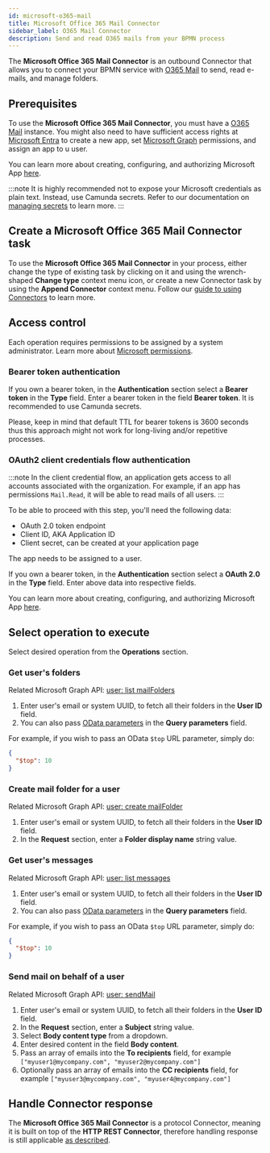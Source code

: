 ```yaml
---
id: microsoft-o365-mail
title: Microsoft Office 365 Mail Connector
sidebar_label: O365 Mail Connector
description: Send and read O365 mails from your BPMN process
---
```


The **Microsoft Office 365 Mail Connector** is an outbound Connector that allows you to connect your BPMN service with [O365 Mail](https://outlook.office.com/mail/) to send, read e-mails, and manage folders.

## Prerequisites

To use the **Microsoft Office 365 Mail Connector**, you must have a [O365 Mail](https://outlook.office.com/mail/) instance.
You might also need to have sufficient access rights at [Microsoft Entra](https://entra.microsoft.com) to create a new app,
set [Microsoft Graph](https://developer.microsoft.com/en-us/graph) permissions, and assign an app to u user.

You can learn more about creating, configuring, and authorizing Microsoft App [here](https://learn.microsoft.com/en-us/entra/identity-platform/quickstart-register-app).

:::note
It is highly recommended not to expose your Microsoft credentials as plain text. Instead, use Camunda secrets.
Refer to our documentation on [managing secrets](/components/console/manage-clusters/manage-secrets.md) to learn more.
:::

## Create a Microsoft Office 365 Mail Connector task

To use the **Microsoft Office 365 Mail Connector** in your process, either change the type of existing task by clicking on it and using the wrench-shaped **Change type** context menu icon, or create a new Connector task by using the **Append Connector** context menu. Follow our [guide to using Connectors](/components/connectors/use-connectors/index.md) to learn more.

## Access control

Each operation requires permissions to be assigned by a system administrator. Learn more about [Microsoft permissions](https://learn.microsoft.com/en-us/entra/identity-platform/permissions-consent-overview).

### Bearer token authentication

If you own a bearer token, in the **Authentication** section select a **Bearer token** in the **Type** field.
Enter a bearer token in the field **Bearer token**. It is recommended to use Camunda secrets.

Please, keep in mind that default TTL for bearer tokens is 3600 seconds thus this approach might not work for long-living
and/or repetitive processes.

### OAuth2 client credentials flow authentication

:::note
In the client credential flow, an application gets access to all accounts associated with the organization.
For example, if an app has permissions `Mail.Read`, it will be able to read mails of all users.
:::

To be able to proceed with this step, you'll need the following data:

- OAuth 2.0 token endpoint
- Client ID, AKA Application ID
- Client secret, can be created at your application page

The app needs to be assigned to a user.

If you own a bearer token, in the **Authentication** section select a **OAuth 2.0** in the **Type** field.
Enter above data into respective fields.

You can learn more about creating, configuring, and authorizing Microsoft App [here](https://learn.microsoft.com/en-us/entra/identity-platform/quickstart-register-app).

## Select operation to execute

Select desired operation from the **Operations** section.

### Get user's folders

Related Microsoft Graph API: [user: list mailFolders](https://learn.microsoft.com/en-us/graph/api/user-list-mailfolders)

1. Enter user's email or system UUID, to fetch all their folders in the **User ID** field.
2. You can also pass [OData parameters](https://learn.microsoft.com/en-us/graph/query-parameters?tabs=http) in the **Query parameters** field.

For example, if you wish to pass an OData `$top` URL parameter, simply do:

```json
{
  "$top": 10
}
```

### Create mail folder for a user

Related Microsoft Graph API: [user: create mailFolder](https://learn.microsoft.com/en-us/graph/api/user-post-mailfolders)

1. Enter user's email or system UUID, to fetch all their folders in the **User ID** field.
2. In the **Request** section, enter a **Folder display name** string value.

### Get user's messages

Related Microsoft Graph API: [user: list messages](https://learn.microsoft.com/en-us/graph/api/user-list-messages)

1. Enter user's email or system UUID, to fetch all their folders in the **User ID** field.
2. You can also pass [OData parameters](https://learn.microsoft.com/en-us/graph/query-parameters?tabs=http) in the **Query parameters** field.

For example, if you wish to pass an OData `$top` URL parameter, simply do:

```json
{
  "$top": 10
}
```

### Send mail on behalf of a user

Related Microsoft Graph API: [user: sendMail](https://learn.microsoft.com/en-us/graph/api/user-sendmail)

1. Enter user's email or system UUID, to fetch all their folders in the **User ID** field.
2. In the **Request** section, enter a **Subject** string value.
3. Select **Body content type** from a dropdown.
4. Enter desired content in the field **Body content**.
5. Pass an array of emails into the **To recipients** field, for example `["myuser1@mycompany.com", "myuser2@mycompany.com"]`
6. Optionally pass an array of emails into the **CC recipients** field, for example `["myuser3@mycompany.com", "myuser4@mycompany.com"]`

## Handle Connector response

The **Microsoft Office 365 Mail Connector** is a protocol Connector, meaning it is built on top of the **HTTP REST Connector**, therefore
handling response is still applicable [as described](/components/connectors/protocol/rest.md#response).
